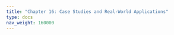 ```yaml
---
title: "Chapter 16: Case Studies and Real-World Applications"
type: docs
nav_weight: 160000
---
```

